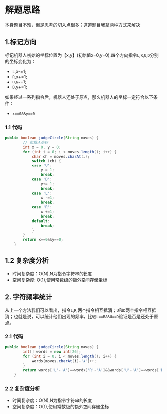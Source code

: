 # 解题思路

本身题目不难，但是思考的切入点很多；这道题目我拿两种方式来解决

## 1.标记方向

标记机器人初始的坐标位置为【x,y】(初始值x=0,y=0),四个方向指令`L`,`R`,`U`,`D`分别的坐标变化为：

* `L`,x-=1;
* `R`,x+=1;
* `U`,y-=1;
* `D`,y+=1;

如果经过一系列指令后，机器人还处于原点，那么机器人的坐标一定符合以下条件：

* `x==0&&y==0`

### 1.1 代码

```java
public boolean judgeCircle(String moves) {
		// 机器人坐标
		int x = 0, y = 0;
		for (int i = 0; i < moves.length(); i++) {
			char ch = moves.charAt(i);
			switch (ch) {
			case 'U':
				y-= 1;
				break;
			case 'D':
				y+= 1;
				break;
			case 'L':
				x -=1;
				break;
			case 'R':
				x +=1;
				break;
			default:
				break;
			}
		}
		return x==0&&y==0;
	}
```

## 1.2 复杂度分析

* 时间复杂度：O(N),N为指令字符串的长度
* 空间复杂度:  O(1),使用常数级的额外空间存储坐标

## 2. 字符频率统计

从上一个方法我们可以看出，指令`L`,`R`;两个指令相互抵消；`U`和`D`两个指令相互抵消；也就是说，可以统计他们出现的频率，比较`L==R&&U==D`验证是否是还处于原点。

### 2.1 代码

```java
public boolean judgeCircle(String moves) {
		int[] words = new int[26];
		for (int i = 0; i < moves.length(); i++) {
			words[moves.charAt(i)-'A']++;
		}
		return words['L'-'A']==words['R'-'A']&&words['U'-'A']==words['D'-'A'];
	}
```

### 2.2 复杂度分析

* 时间复杂度：O(N),N为指令字符串的长度
* 空间复杂度：O(1),使用常数级的额外空间存储坐标